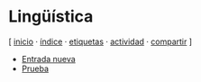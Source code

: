 # Lingüística
[ [inicio](https://github.com/jucardus/jucardus.github.io/blob/main/index.md) · [índice](https://github.com/jucardus/jucardus.github.io/blob/main/indices/indice.md) · [etiquetas](https://github.com/jucardus/jucardus.github.io/blob/main/indices/etiquetas.md) · [actividad](https://github.com/jucardus/jucardus.github.io/blob/main/indices/actividad.md) · [compartir](https://x.com/intent/tweet?text=Ling%C3%BC%C3%ADstica+%E2%80%94+Etiquetas%0A%0A%E2%86%92+https%3A%2F%2Fgithub.com%2Fjucardus%2Fjucardus.github.io%2Fblob%2Fmain%2Fetiquetas%2Flingvistica.md%0A%0A%23etiquetas_jucardus) ]

* [Entrada nueva](https://github.com/jucardus/jucardus.github.io/blob/main/prueba/entrada-nueva.md)
* [Prueba](https://github.com/jucardus/jucardus.github.io/blob/main/prueba/prueba.md)